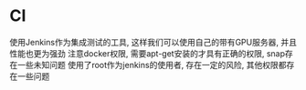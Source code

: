 # CI

使用Jenkins作为集成测试的工具, 这样我们可以使用自己的带有GPU服务器, 并且性能也更为强劲
注意docker权限, 需要apt-get安装的才具有正确的权限, snap存在一些未知问题
使用了root作为jenkins的使用者, 存在一定的风险, 其他权限都存在一些问题
